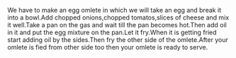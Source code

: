 We have to make an egg omlete in which we will take an egg and break it into a bowl.Add chopped onions,chopped tomatos,slices of cheese and mix it well.Take a pan on the gas and wait till the pan becomes hot.Then add oil in it and put the egg mixture on the pan.Let it fry.When it is getting fried start adding oil by the sides.Then fry the other side of the omlete.After your omlete is fied from other side too then your omlete is ready to serve.